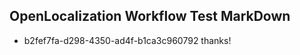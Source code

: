 ## OpenLocalization Workflow Test MarkDown

* b2fef7fa-d298-4350-ad4f-b1ca3c960792 
thanks!



<!--HONumber=Jan16_HO4-->

